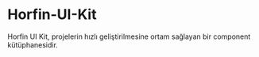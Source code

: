 # Horfin-UI-Kit

Horfin UI Kit, projelerin hızlı geliştirilmesine ortam sağlayan bir component kütüphanesidir.
